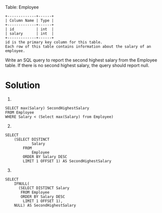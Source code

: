 Table: Employee

```
+-------------+------+
| Column Name | Type |
+-------------+------+
| id          | int  |
| salary      | int  |
+-------------+------+
id is the primary key column for this table.
Each row of this table contains information about the salary of an employee.
```


Write an SQL query to report the second highest salary from the Employee table. If there is no second highest salary, the query should report null.


# Solution

1. 
```
SELECT max(Salary) SecondHighestSalary
FROM Employee 
WHERE Salary < (Select max(Salary) from Employee)
```

2. 
```
SELECT
    (SELECT DISTINCT
            Salary
        FROM
            Employee
        ORDER BY Salary DESC
        LIMIT 1 OFFSET 1) AS SecondHighestSalary
```

3. 

```
SELECT
    IFNULL(
      (SELECT DISTINCT Salary
       FROM Employee
       ORDER BY Salary DESC
        LIMIT 1 OFFSET 1),
    NULL) AS SecondHighestSalary
```